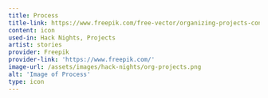 ```yaml
---
title: Process
title-link: https://www.freepik.com/free-vector/organizing-projects-concept-illustration_5911566.htm
content: icon
used-in: Hack Nights, Projects
artist: stories
provider: Freepik
provider-link: 'https://www.freepik.com/'
image-url: /assets/images/hack-nights/org-projects.png
alt: 'Image of Process'
type: icon
---
```

